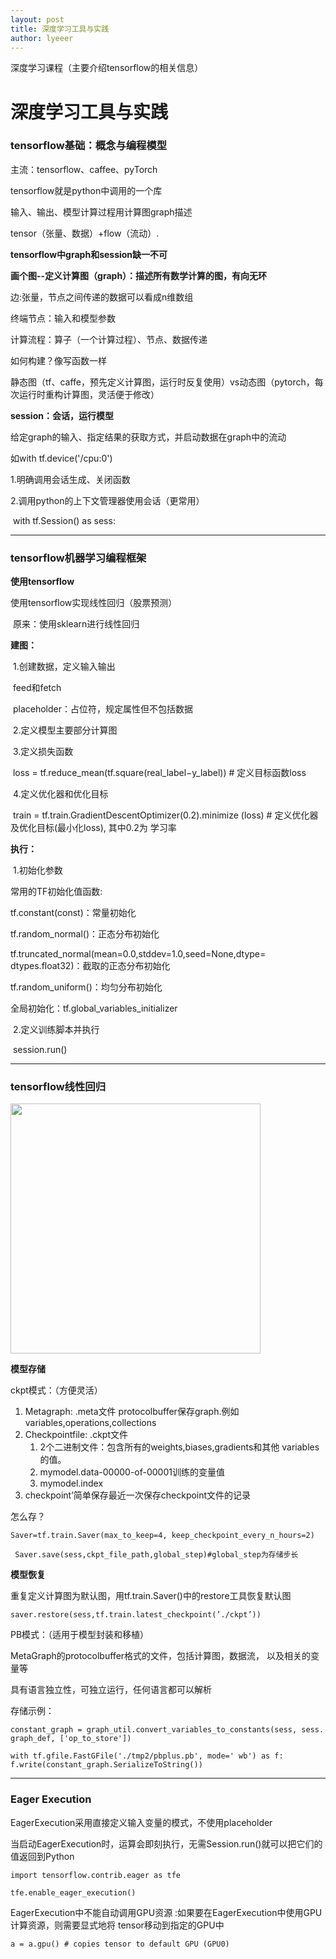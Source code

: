 ```yaml
---
layout: post
title: 深度学习工具与实践
author: lyeeer
---
```


深度学习课程（主要介绍tensorflow的相关信息）

# 深度学习工具与实践



### tensorflow基础：概念与编程模型

主流：tensorflow、caffee、pyTorch

tensorflow就是python中调用的一个库

输入、输出、模型计算过程用计算图graph描述

tensor（张量、数据）+flow（流动）.

**tensorflow中graph和session缺一不可**

**画个图--定义计算图（graph）：描述所有数学计算的图，有向无环**

边:张量，节点之间传递的数据可以看成n维数组

终端节点：输入和模型参数

计算流程：算子（一个计算过程）、节点、数据传递

如何构建？像写函数一样

静态图（tf、caffe，预先定义计算图，运行时反复使用）vs动态图（pytorch，每次运行时重构计算图，灵活便于修改）

**session：会话，运行模型**

给定graph的输入、指定结果的获取方式，并启动数据在graph中的流动

如with tf.device('/cpu:0')

1.明确调用会话生成、关闭函数

2.调用python的上下文管理器使用会话（更常用）

​	with tf.Session() as sess:

-------------------

### tensorflow机器学习编程框架

**使用tensorflow**

使用tensorflow实现线性回归（股票预测）

​	原来：使用sklearn进行线性回归

**建图：**

​	1.创建数据，定义输入输出

​			feed和fetch

​			placeholder：占位符，规定属性但不包括数据			

​	2.定义模型主要部分计算图

​	3.定义损失函数

​		loss = tf.reduce_mean(tf.square(real_label−y_label)) # 定义目标函数loss

​	4.定义优化器和优化目标

​		train = tf.train.GradientDescentOptimizer(0.2).minimize (loss) # 定义优化器及优化目标(最小化loss), 其中0.2为 学习率

**执行：**

​	1.初始化参数

常用的TF初始化值函数: 

tf.constant(const)：常量初始化 

tf.random_normal()：正态分布初始化 

tf.truncated_normal(mean=0.0,stddev=1.0,seed=None,dtype= dtypes.float32)：截取的正态分布初始化 

tf.random_uniform()：均匀分布初始化

全局初始化：tf.global_variables_initializer 

​	2.定义训练脚本并执行

​		session.run()

-------------------------------------------

### tensorflow线性回归

<img src="{{ site.baseurl }}/images/0429-001.png" style="width: 400px;"/>

**模型存储**

ckpt模式：（方便灵活）

1. Metagraph: .meta文件 protocolbuffer保存graph.例如variables,operations,collections
2. Checkpointfile: .ckpt文件 
   1. 2个二进制文件：包含所有的weights,biases,gradients和其他 variables的值。 
   2. mymodel.data-00000-of-00001训练的变量值 
   3. mymodel.index 
3. checkpoint’简单保存最近一次保存checkpoint文件的记录

怎么存？

`Saver=tf.train.Saver(max_to_keep=4, keep_checkpoint_every_n_hours=2)`

` Saver.save(sess,ckpt_file_path,global_step)#global_step为存储步长`

**模型恢复**

重复定义计算图为默认图，用tf.train.Saver()中的restore工具恢复默认图 

`saver.restore(sess,tf.train.latest_checkpoint(’./ckpt’))`

PB模式：（适用于模型封装和移植）

MetaGraph的protocolbuffer格式的文件，包括计算图，数据流， 以及相关的变量等

具有语言独立性，可独立运行，任何语言都可以解析 

存储示例：

`constant_graph = graph_util.convert_variables_to_constants(sess, sess. 	graph_def, ['op_to_store'])` 

`with tf.gfile.FastGFile('./tmp2/pbplus.pb', mode=' wb') as f:` 			`f.write(constant_graph.SerializeToString())`

------------------------------------

### Eager Execution

EagerExecution采用直接定义输入变量的模式，不使用placeholder 

当启动EagerExecution时，运算会即刻执行，无需Session.run()就可以把它们的值返回到Python

`import tensorflow.contrib.eager as tfe`

`tfe.enable_eager_execution()`

EagerExecution中不能自动调用GPU资源 :如果要在EagerExecution中使用GPU计算资源，则需要显式地将 tensor移动到指定的GPU中

`a = a.gpu() # copies tensor to default GPU (GPU0)` 

